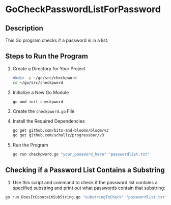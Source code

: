 # GoCheckPasswordListForPassword

## Description

This Go program checks if a password is in a list.

## Steps to Run the Program

1. Create a Directory for Your Project
    ```sh
    mkdir -p ~/go/src/checkpword
    cd ~/go/src/checkpword
    ```

2. Initialize a New Go Module
    ```sh
    go mod init checkpword
    ```

3. Create the `checkpword.go` File

4. Install the Required Dependencies
    ```sh
    go get github.com/bits-and-blooms/bloom/v3
    go get github.com/schollz/progressbar/v3
    ```

5. Run the Program
    ```sh
    go run checkpword.go "your_password_here" "passwordlist.txt"
    ```

## Checking if a Password List Contains a Substring

1. Use this script and command to check if the password list contains a specified substring and print out what passwords contain that substring:
```sh
go run DoesItCoontainSubString.go "substringToCheck" "passwordlist.txt"

